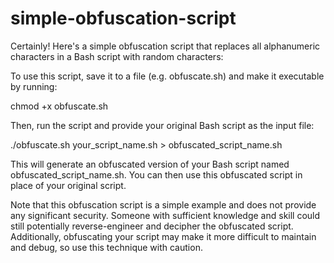 # simple-obfuscation-script

Certainly! Here's a simple obfuscation script that replaces all alphanumeric characters in a Bash script with random characters:

To use this script, save it to a file (e.g. obfuscate.sh) and make it executable by running:

chmod +x obfuscate.sh

Then, run the script and provide your original Bash script as the input file:


./obfuscate.sh your_script_name.sh > obfuscated_script_name.sh

This will generate an obfuscated version of your Bash script named obfuscated_script_name.sh. You can then use this obfuscated script in place of your original script.

Note that this obfuscation script is a simple example and does not provide any significant security. Someone with sufficient knowledge and skill could still potentially reverse-engineer and decipher the obfuscated script. Additionally, obfuscating your script may make it more difficult to maintain and debug, so use this technique with caution.
